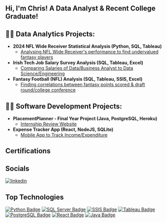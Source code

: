 ## Hi, I'm Chris! A Data Analyst & Recent College Graduate!<br/>

## 👨‍💻 Data Analytics Projects:

- <b>2024 NFL Wide Receiver Statistical Analysis (Python, SQL, Tableau)</b>
  - [Analysing NFL Wide Receiver's performance to find undervalued fantasy players](https://github.com/ChrisRyan2210/Fantasy_Football_YAC-Targets)
- <b>Irish Tech Job Salary Survey Analysis (SQL, Tableau, Excel)</b>
  - [Comparing Salaries of Data/Business Analyst to Data Science/Engineering](https://github.com/ChrisRyan2210/IrishSalarySurveyAnalysis)
- <b>Fantasy Football (NFL) Analysis (SQL, Tableau, SSIS, Excel)</b>
  - [Finding correlations between fantasy points scored & draft round/college conference](https://github.com/ChrisRyan2210/Fantasy-NFL-Analysis)

## 👨‍💻 Software Development Projects:

- <b>PlacementPlanner - Final Year Project (Java, PostgreSQL, Heroku)</b>
  - [Internship Review Website](https://github.com/ChrisRyan2210/PlacementPlanner)
- <b>Expense Tracker App (React, NodeJS, SQLite)</b>
  - [Mobile App to Track Income/Expenditure](https://github.com/ChrisRyan2210/ExpenseTrackerApp_v1)
 
## Certifications

## Socials

[![linkedin](https://img.shields.io/badge/Linkedin-0e76a8?style=for-the-badge&logo=Linkedin&logoColor=white)](https://www.linkedin.com/in/christopher-ryan-8229a81b9/)

## Top Technologies

[![Python Badge](https://img.shields.io/badge/Python-3776AB?style=for-the-badge&logo=Python&logoColor=white)](https://www.python.org/)
[![SQL Server Badge](https://img.shields.io/badge/SQL_Server-CC2927?style=for-the-badge&logo=Microsoft-SQL-Server&logoColor=white)](https://www.microsoft.com/en-us/sql-server)
[![SSIS Badge](https://img.shields.io/badge/SSIS-003366?style=for-the-badge&logo=Microsoft&logoColor=white)](https://docs.microsoft.com/en-us/sql/integration-services/sql-server-integration-services?view=sql-server-ver15)
[![Tableau Badge](https://img.shields.io/badge/Tableau-E97627?style=for-the-badge&logo=Tableau&logoColor=white)](https://www.tableau.com/)
[![PostgreSQL Badge](https://img.shields.io/badge/PostgreSQL-336791?style=for-the-badge&logo=PostgreSQL&logoColor=white)](https://www.postgresql.org/)
[![React Badge](https://img.shields.io/badge/React-61DAFB?style=for-the-badge&logo=React&logoColor=white&labelColor=000000)](https://reactjs.org/)
[![Java Badge](https://img.shields.io/badge/Java-007396?style=for-the-badge&logo=Java&logoColor=white)](https://www.java.com/)




